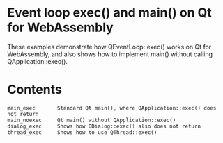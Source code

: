 Event loop exec() and main() on Qt for WebAssembly
==================================================

These examples demonstrate how QEventLoop::exec() works on
Qt for WebAssembly, and also shows how to implement main()
without calling QApplication::exec().

Contents
========

    main_exec       Standard Qt main(), where QApplication::exec() does not return
    main_noexec     Qt main() without QApplication::exec()
    dialog_exec     Shows how QDialog::exec() also does not return
    thread_exec     Shows how to use QThread::exec()
